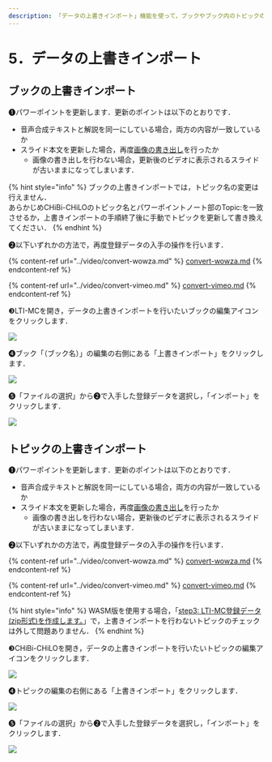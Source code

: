 ```yaml
---
description: 「データの上書きインポート」機能を使って，ブックやブック内のトピックの一部を差し替えることができます．
---
```


# 5．データの上書きインポート

## ブックの上書きインポート

❶パワーポイントを更新します．更新のポイントは以下のとおりです．

* 音声合成テキストと解説を同一にしている場合，両方の内容が一致しているか
* スライド本文を更新した場合，再度[画像の書き出し](../narration/save-powerpoint.md#2suraidonokishi)を行ったか
  * 画像の書き出しを行わない場合，更新後のビデオに表示されるスライドが古いままになってしまいます．

{% hint style="info" %}
ブックの上書きインポートでは，トピック名の変更は行えません．\
あらかじめCHiBi-CHiLOのトピック名とパワーポイントノート部のTopic:を一致させるか，上書きインポートの手順終了後に手動でトピックを更新して書き換えてください．
{% endhint %}

❷以下いずれかの方法で，再度登録データの入手の操作を行います．

{% content-ref url="../video/convert-wowza.md" %}
[convert-wowza.md](../video/convert-wowza.md)
{% endcontent-ref %}

{% content-ref url="../video/convert-vimeo.md" %}
[convert-vimeo.md](../video/convert-vimeo.md)
{% endcontent-ref %}

❸LTI-MCを開き，データの上書きインポートを行いたいブックの編集アイコンをクリックします．

![](../.gitbook/assets/overwrite-import\_01.png)

❹ブック「（ブック名）」の編集の右側にある「上書きインポート」をクリックします．

![](../.gitbook/assets/overwrite-import\_02.png)

❺「ファイルの選択」から❷で入手した登録データを選択し，「インポート」をクリックします．

![](../.gitbook/assets/overwrite-import\_03.png)

## トピックの上書きインポート

❶パワーポイントを更新します．更新のポイントは以下のとおりです．

* 音声合成テキストと解説を同一にしている場合，両方の内容が一致しているか
* スライド本文を更新した場合，再度[画像の書き出し](../narration/save-powerpoint.md#2suraidonokishi)を行ったか
  * 画像の書き出しを行わない場合，更新後のビデオに表示されるスライドが古いままになってしまいます．

❷以下いずれかの方法で，再度登録データの入手の操作を行います．

{% content-ref url="../video/convert-wowza.md" %}
[convert-wowza.md](../video/convert-wowza.md)
{% endcontent-ref %}

{% content-ref url="../video/convert-vimeo.md" %}
[convert-vimeo.md](../video/convert-vimeo.md)
{% endcontent-ref %}

{% hint style="info" %}
WASM版を使用する場合，「[step3: LTI-MC登録データ(zip形式)を作成します。](../video/convert-wasm.md#step3-lti-mcdtazipwoshimasu)」で，上書きインポートを行わないトピックのチェックは外して問題ありません．
{% endhint %}

❸CHiBi-CHiLOを開き，データの上書きインポートを行いたいトピックの編集アイコンをクリックします．

![](../.gitbook/assets/overwrite-import\_04.png)

❹トピックの編集の右側にある「上書きインポート」をクリックします．

![](../.gitbook/assets/overwrite-import\_05.png)

❺「ファイルの選択」から❷で入手した登録データを選択し，「インポート」をクリックします．

![](../.gitbook/assets/overwrite-import\_06.png)
